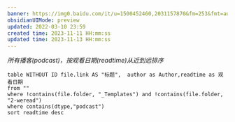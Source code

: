 ```yaml
---
banner: https://img0.baidu.com/it/u=1500452460,2031157870&fm=253&fmt=auto&app=138&f=JPEG?w=1111&h=500
obsidianUIMode: preview
updated: 2022-03-10 23:59
created time: 2023-11-11 HH:mm:ss
updated time: 2023-11-13 HH:mm:ss
---
```

*所有播客(podcast)，按观看日期(readtime)从近到远排序*


```dataview
table WITHOUT ID file.link AS "标题",  author as Author,readtime as 观看日期
from "" 
where !contains(file.folder, "_Templates") and !contains(file.folder, "2-weread")
where contains(dtype,"podcast")
sort readtime desc
```



